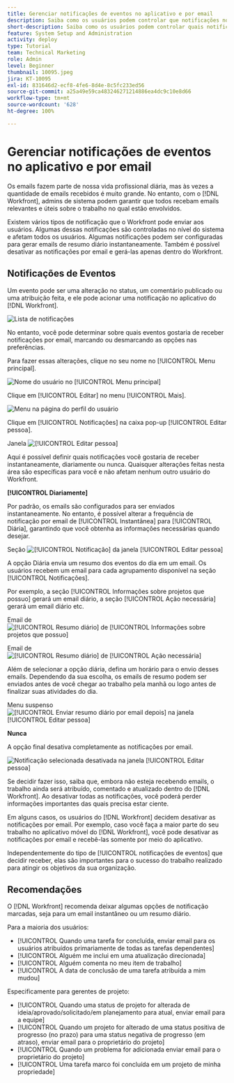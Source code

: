 ```yaml
---
title: Gerenciar notificações de eventos no aplicativo e por email
description: Saiba como os usuários podem controlar que notificações no aplicativo e por email receber para que recebam emails relevantes e úteis sobre seu trabalho.
short-description: Saiba como os usuários podem controlar quais notificações eles recebem por email e no aplicativo.
feature: System Setup and Administration
activity: deploy
type: Tutorial
team: Technical Marketing
role: Admin
level: Beginner
thumbnail: 10095.jpeg
jira: KT-10095
exl-id: 831646d2-ecf8-4fe6-8d4e-8c5fc233ed56
source-git-commit: a25a49e59ca483246271214886ea4dc9c10e8d66
workflow-type: tm+mt
source-wordcount: '628'
ht-degree: 100%

---
```


# Gerenciar notificações de eventos no aplicativo e por email

Os emails fazem parte de nossa vida profissional diária, mas às vezes a quantidade de emails recebidos é muito grande. No entanto, com o [!DNL Workfront], admins de sistema podem garantir que todos recebam emails relevantes e úteis sobre o trabalho no qual estão envolvidos.

Existem vários tipos de notificação que o Workfront pode enviar aos usuários. Algumas dessas notificações são controladas no nível do sistema e afetam todos os usuários. Algumas notificações podem ser configuradas para gerar emails de resumo diário instantaneamente. Também é possível desativar as notificações por email e gerá-las apenas dentro do Workfront.

## Notificações de Eventos

Um evento pode ser uma alteração no status, um comentário publicado ou uma atribuição feita, e ele pode acionar uma notificação no aplicativo do [!DNL Workfront].

![Lista de notificações](assets/admin-fund-user-notifications-01.png)

No entanto, você pode determinar sobre quais eventos gostaria de receber notificações por email, marcando ou desmarcando as opções nas preferências.

Para fazer essas alterações, clique no seu nome no [!UICONTROL Menu principal].

![Nome do usuário no [!UICONTROL Menu principal]](assets/admin-fund-user-notifications-02.png)

Clique em [!UICONTROL Editar] no menu [!UICONTROL Mais].

![Menu na página do perfil do usuário](assets/admin-fund-user-notifications-03.png)

Clique em [!UICONTROL Notificações] na caixa pop-up [!UICONTROL Editar pessoa].

Janela ![[!UICONTROL Editar pessoa]](assets/admin-fund-user-notifications-04.png)

Aqui é possível definir quais notificações você gostaria de receber instantaneamente, diariamente ou nunca. Quaisquer alterações feitas nesta área são específicas para você e não afetam nenhum outro usuário do Workfront.

**[!UICONTROL Diariamente]**

Por padrão, os emails são configurados para ser enviados instantaneamente. No entanto, é possível alterar a frequência de notificação por email de [!UICONTROL Instantânea] para [!UICONTROL Diária], garantindo que você obtenha as informações necessárias quando desejar.

Seção ![[!UICONTROL Notificação] da janela [!UICONTROL Editar pessoa]](assets/admin-fund-user-notifications-05.png)

A opção Diária envia um resumo dos eventos do dia em um email. Os usuários recebem um email para cada agrupamento disponível na seção [!UICONTROL Notificações].

Por exemplo, a seção [!UICONTROL Informações sobre projetos que possuo] gerará um email diário, a seção [!UICONTROL Ação necessária] gerará um email diário etc.

Email de ![[!UICONTROL Resumo diário] de [!UICONTROL Informações sobre projetos que possuo]](assets/admin-fund-user-notifications-06.png)

Email de ![[!UICONTROL Resumo diário] de [!UICONTROL Ação necessária]](assets/admin-fund-user-notifications-07.png)

Além de selecionar a opção diária, defina um horário para o envio desses emails. Dependendo da sua escolha, os emails de resumo podem ser enviados antes de você chegar ao trabalho pela manhã ou logo antes de finalizar suas atividades do dia.

Menu suspenso ![[!UICONTROL Enviar resumo diário por email depois] na janela [!UICONTROL Editar pessoa]](assets/admin-fund-user-notifications-08.png)

**Nunca**

A opção final desativa completamente as notificações por email.

![Notificação selecionada desativada na janela [!UICONTROL Editar pessoa]](assets/admin-fund-user-notifications-09.png)

Se decidir fazer isso, saiba que, embora não esteja recebendo emails, o trabalho ainda será atribuído, comentado e atualizado dentro do [!DNL Workfront]. Ao desativar todas as notificações, você poderá perder informações importantes das quais precisa estar ciente.

Em alguns casos, os usuários do [!DNL Workfront] decidem desativar as notificações por email. Por exemplo, caso você faça a maior parte do seu trabalho no aplicativo móvel do [!DNL Workfront], você pode desativar as notificações por email e recebê-las somente por meio do aplicativo.

Independentemente do tipo de [!UICONTROL notificações de eventos] que decidir receber, elas são importantes para o sucesso do trabalho realizado para atingir os objetivos da sua organização.


## Recomendações

O [!DNL Workfront] recomenda deixar algumas opções de notificação marcadas, seja para um email instantâneo ou um resumo diário.

Para a maioria dos usuários:

* [!UICONTROL Quando uma tarefa for concluída, enviar email para os usuários atribuídos primariamente de todas as tarefas dependentes]
* [!UICONTROL Alguém me inclui em uma atualização direcionada]
* [!UICONTROL Alguém comenta no meu item de trabalho]
* [!UICONTROL A data de conclusão de uma tarefa atribuída a mim mudou]


Especificamente para gerentes de projeto:

* [!UICONTROL Quando uma status de projeto for alterada de ideia/aprovado/solicitado/em planejamento para atual, enviar email para a equipe]
* [!UICONTROL Quando um projeto for alterado de uma status positiva de progresso (no prazo) para uma status negativa de progresso (em atraso), enviar email para o proprietário do projeto]
* [!UICONTROL Quando um problema for adicionada enviar email para o proprietário do projeto]
* [!UICONTROL Uma tarefa marco foi concluída em um projeto de minha propriedade]


<!---
learn more URLs
Email notifications
guide: manage your notifications
--->
